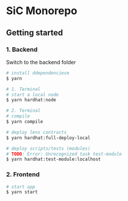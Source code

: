 # SiC Monorepo

## Getting started

### 1. Backend

Switch to the backend folder

```bash
# install ddependenciese
$ yarn

# 1. Terminal
# start a local node
$ yarn hardhat:node

# 2. Terminal
# compile
$ yarn compile

# deploy lens contracts
$ yarn hardhat:full-deploy-local

# deploy scripts/tests (modules)
# TODO: Error: Unrecognized task test-module
$ yarn hardhat:test-module:localhost
```

### 2. Frontend

```bash
# start app
$ yarn start
```
